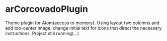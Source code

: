 # arCorcovadoPlugin
Theme plugin for Atom(access to memory).
Using layout two columns and add top-center image,
change initial text for icons that direct the necessary instructions.
Project still running(...)
